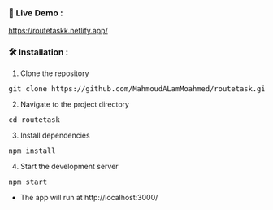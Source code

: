 ### 🔗 Live Demo :
https://routetaskk.netlify.app/

### 🛠️ Installation :

1. Clone the repository
<pre lang="markdown">git clone https://github.com/MahmoudALamMoahmed/routetask.git</pre>

2. Navigate to the project directory

<pre lang="markdown">cd routetask</pre>

3. Install dependencies

<pre lang="markdown">npm install</pre>

4. Start the development server

<pre lang="markdown">npm start</pre>

- The app will run at http://localhost:3000/
